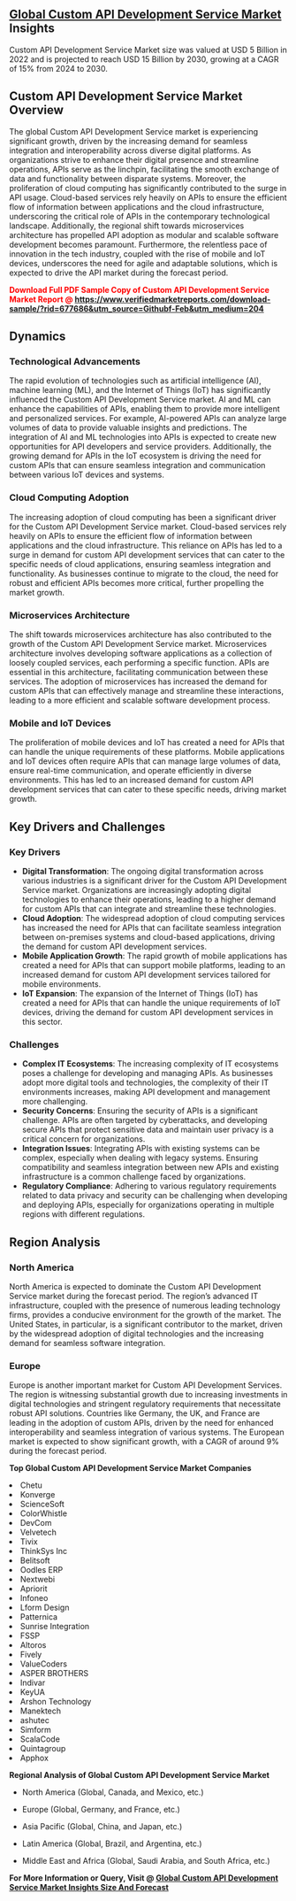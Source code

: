 <h2><a href="https://www.verifiedmarketreports.com/download-sample/?rid=677686&amp;utm_source=Githubf&amp;utm_medium=204" target="_blank">Global Custom API Development Service Market</a> Insights</h2><p>Custom API Development Service Market size was valued at USD 5 Billion in 2022 and is projected to reach USD 15 Billion by 2030, growing at a CAGR of 15% from 2024 to 2030.</p><p> <h2>Custom API Development Service Market Overview</h2> <p>The global Custom API Development Service market is experiencing significant growth, driven by the increasing demand for seamless integration and interoperability across diverse digital platforms. As organizations strive to enhance their digital presence and streamline operations, APIs serve as the linchpin, facilitating the smooth exchange of data and functionality between disparate systems. Moreover, the proliferation of cloud computing has significantly contributed to the surge in API usage. Cloud-based services rely heavily on APIs to ensure the efficient flow of information between applications and the cloud infrastructure, underscoring the critical role of APIs in the contemporary technological landscape. Additionally, the regional shift towards microservices architecture has propelled API adoption as modular and scalable software development becomes paramount. Furthermore, the relentless pace of innovation in the tech industry, coupled with the rise of mobile and IoT devices, underscores the need for agile and adaptable solutions, which is expected to drive the API market during the forecast period. </p> <p><strong><p><span class=""><span style="color: #ff0000;"><strong>Download Full PDF Sample Copy of Custom API Development Service Market Report</strong> @ </span><a href="https://www.verifiedmarketreports.com/download-sample/?rid=677686&amp;utm_source=Githubf-Feb&amp;utm_medium=204" target="_blank">https://www.verifiedmarketreports.com/download-sample/?rid=677686&amp;utm_source=Githubf-Feb&amp;utm_medium=204</a></span></p></strong></p> <h2>Dynamics</h2> <h3>Technological Advancements</h3> <p>The rapid evolution of technologies such as artificial intelligence (AI), machine learning (ML), and the Internet of Things (IoT) has significantly influenced the Custom API Development Service market. AI and ML can enhance the capabilities of APIs, enabling them to provide more intelligent and personalized services. For example, AI-powered APIs can analyze large volumes of data to provide valuable insights and predictions. The integration of AI and ML technologies into APIs is expected to create new opportunities for API developers and service providers. Additionally, the growing demand for APIs in the IoT ecosystem is driving the need for custom APIs that can ensure seamless integration and communication between various IoT devices and systems. </p> <h3>Cloud Computing Adoption</h3> <p>The increasing adoption of cloud computing has been a significant driver for the Custom API Development Service market. Cloud-based services rely heavily on APIs to ensure the efficient flow of information between applications and the cloud infrastructure. This reliance on APIs has led to a surge in demand for custom API development services that can cater to the specific needs of cloud applications, ensuring seamless integration and functionality. As businesses continue to migrate to the cloud, the need for robust and efficient APIs becomes more critical, further propelling the market growth. </p> <h3>Microservices Architecture</h3> <p>The shift towards microservices architecture has also contributed to the growth of the Custom API Development Service market. Microservices architecture involves developing software applications as a collection of loosely coupled services, each performing a specific function. APIs are essential in this architecture, facilitating communication between these services. The adoption of microservices has increased the demand for custom APIs that can effectively manage and streamline these interactions, leading to a more efficient and scalable software development process. </p> <h3>Mobile and IoT Devices</h3> <p>The proliferation of mobile devices and IoT has created a need for APIs that can handle the unique requirements of these platforms. Mobile applications and IoT devices often require APIs that can manage large volumes of data, ensure real-time communication, and operate efficiently in diverse environments. This has led to an increased demand for custom API development services that can cater to these specific needs, driving market growth. </p> <h2>Key Drivers and Challenges</h2> <h3>Key Drivers</h3> <ul> <li><strong>Digital Transformation</strong>: The ongoing digital transformation across various industries is a significant driver for the Custom API Development Service market. Organizations are increasingly adopting digital technologies to enhance their operations, leading to a higher demand for custom APIs that can integrate and streamline these technologies. </li> <li><strong>Cloud Adoption</strong>: The widespread adoption of cloud computing services has increased the need for APIs that can facilitate seamless integration between on-premises systems and cloud-based applications, driving the demand for custom API development services. </li> <li><strong>Mobile Application Growth</strong>: The rapid growth of mobile applications has created a need for APIs that can support mobile platforms, leading to an increased demand for custom API development services tailored for mobile environments. </li> <li><strong>IoT Expansion</strong>: The expansion of the Internet of Things (IoT) has created a need for APIs that can handle the unique requirements of IoT devices, driving the demand for custom API development services in this sector. </li> </ul> <h3>Challenges</h3> <ul> <li><strong>Complex IT Ecosystems</strong>: The increasing complexity of IT ecosystems poses a challenge for developing and managing APIs. As businesses adopt more digital tools and technologies, the complexity of their IT environments increases, making API development and management more challenging. </li> <li><strong>Security Concerns</strong>: Ensuring the security of APIs is a significant challenge. APIs are often targeted by cyberattacks, and developing secure APIs that protect sensitive data and maintain user privacy is a critical concern for organizations. </li> <li><strong>Integration Issues</strong>: Integrating APIs with existing systems can be complex, especially when dealing with legacy systems. Ensuring compatibility and seamless integration between new APIs and existing infrastructure is a common challenge faced by organizations. </li> <li><strong>Regulatory Compliance</strong>: Adhering to various regulatory requirements related to data privacy and security can be challenging when developing and deploying APIs, especially for organizations operating in multiple regions with different regulations. </li> </ul> <h2>Region Analysis</h2> <h3>North America</h3> <p>North America is expected to dominate the Custom API Development Service market during the forecast period. The region’s advanced IT infrastructure, coupled with the presence of numerous leading technology firms, provides a conducive environment for the growth of the market. The United States, in particular, is a significant contributor to the market, driven by the widespread adoption of digital technologies and the increasing demand for seamless software integration. </p> <h3>Europe</h3> <p>Europe is another important market for Custom API Development Services. The region is witnessing substantial growth due to increasing investments in digital technologies and stringent regulatory requirements that necessitate robust API solutions. Countries like Germany, the UK, and France are leading in the adoption of custom APIs, driven by the need for enhanced interoperability and seamless integration of various systems. The European market is expected to show significant growth, with a CAGR of around 9% during the forecast period.</p><p><strong>Top Global Custom API Development Service Market Companies</strong></p><div data-test-id=""><p><li>Chetu</li><li> Konverge</li><li> ScienceSoft</li><li> ColorWhistle</li><li> DevCom</li><li> Velvetech</li><li> Tivix</li><li> ThinkSys Inc</li><li> Belitsoft</li><li> Oodles ERP</li><li> Nextwebi</li><li> Apriorit</li><li> Infoneo</li><li> Lform Design</li><li> Patternica</li><li> Sunrise Integration</li><li> FSSP</li><li> Altoros</li><li> Fively</li><li> ValueCoders</li><li> ASPER BROTHERS</li><li> Indivar</li><li> KeyUA</li><li> Arshon Technology</li><li> Manektech</li><li> ashutec</li><li> Simform</li><li> ScalaCode</li><li> Quintagroup</li><li> Apphox</li></p><div><strong>Regional Analysis of&nbsp;Global Custom API Development Service Market</strong></div><ul><li dir="ltr"><p dir="ltr">North America&nbsp;(Global, Canada, and Mexico, etc.)</p></li><li dir="ltr"><p dir="ltr">Europe (Global, Germany, and France, etc.)</p></li><li dir="ltr"><p dir="ltr">Asia Pacific&nbsp;(Global, China, and Japan, etc.)</p></li><li dir="ltr"><p dir="ltr">Latin America&nbsp;(Global, Brazil, and Argentina, etc.)</p></li><li dir="ltr">Middle East and Africa&nbsp;(Global, Saudi Arabia, and South Africa, etc.)</li></ul><p><strong>For More Information or Query, Visit @&nbsp;</strong><strong><a href="https://www.verifiedmarketreports.com/product/custom-api-development-service-market/?utm_source=Githubf&amp;utm_medium=204" target="_blank">Global Custom API Development Service Market Insights Size And Forecast</a></strong></p></div>
